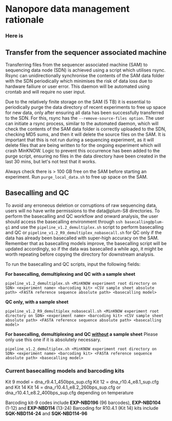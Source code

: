 # Nanopore data management rationale

### Here is 

## Transfer from the sequencer associated machine
Transferring files from the sequencer associated machine (SAM) to sequencing data node (SDN) is achieved using a script which utilises rsync. Rsync can unidirectionally synchronise the contents of the SAM data folder with the SDN periodically which minimises the risk of data loss due to hardware failiure or user error. This daemon will be automated using crontab and will require no user input.

Due to the relatively finite storage on the SAM (5 TB) it is essential to periodically purge the data directory of recent experiments to free up space for new data, only after ensuring all data has been successfully transferred to the SDN. For this, rsync has the ```--remove-source-files option```. The user can initiate a rsync process, similar to the automated daemon, which will check the contents of the SAM data folder is correctly uploaded to the SDN, checking MD5 sums, and then it will delete the source files on the SAM. It is important that this is not run during a sequencing experiment, as it will delete files that are being written to for the ongoing experiment which will crash MinKNOW. Logic to prevent this occurrence has been added to the purge script, ensuring no files in the data directory have been created in the last 30 mins, but let's not test that it works.

Always check there is > 100 GB free on the SAM before starting an experiment. Run ```purge_local_data.sh``` to free up space on the SAM.

## Basecalling and QC
To avoid any erroneous deletion or corruptions of raw sequencing data, users will no have write permissions to the data@plum-S8 directories. To perform the basecalling and  QC workflow and onward analysis, the user should access the basecalling environment through ```ssh basecalling@plum-g1``` and use the ```pipeline_v1.2_demultiplex.sh``` script to perform basecalling and QC or ```pipeline_v1.2_R9_demultiplex_nobasecall.sh``` for QC only if the data has already been basecalled with super-high accuracy on the SAM. Remember that as basecalling models improve, the basecalling script will be updated accordingly, so if the data was basecalled a while ago, it might be worth repeating before copying the directory for downstream analysis.

To run the basecalling and QC scripts, input the following fields:

**For basecalling, demultiplexing and QC with a sample sheet**
```
pipeline_v1.2_demultiplex.sh <MinKNOW experiment root directory on SDN> <experiment name> <barcoding kit> <CSV sample sheet absolute path> <FASTA reference sequence absolute path> <basecalling model>
```
**QC only, with a sample sheet**
```
pipeline_v1.2_R9_demultiplex_nobasecall.sh <MinKNOW experiment root directory on SDN> <experiment name> <barcoding kit> <CSV sample sheet absolute path> <FASTA reference sequence absolute path> <basecalling model>
```
**For basecalling, demultiplexing and QC <ins>without</ins> a sample sheet**
Please only use this one if it is absolutely necessary.
```
pipeline_v1.2_demultiplex.sh <MinKNOW experiment root directory on SDN> <experiment name> <barcoding kit> <FASTA reference sequence absolute path> <basecalling model>
```

### Current basecalling models and barcoding kits

Kit 9 model = dna_r9.4.1_450bps_sup.cfg
Kit 12 = dna_r10.4_e8.1_sup.cfg and Kit 14
Kit 14 = dna_r10.4.1_e8.2_260bps_sup.cfg or dna_r10.4.1_e8.2_400bps_sup.cfg depending on temperature

Barcoding kit-9 codes include **EXP-NBD196** (96 barcodes), **EXP-NBD104** (1-12) and **EXP-NBD114** (13-24)
Barcoding for R10.4.1 (Kit 14) kits include **SQK-NBD114-24** and **SQK-NBD114-96**